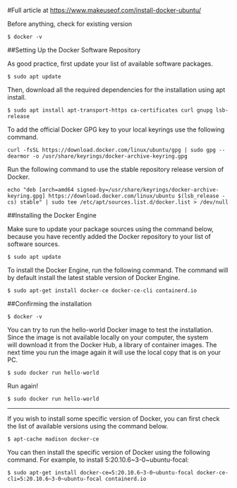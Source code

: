 #Full article at
<https://www.makeuseof.com/install-docker-ubuntu/>


Before anything, check for existing version
```
$ docker -v
```

##Setting Up the Docker Software Repository

As good practice, first update your list of available software packages.
```
$ sudo apt update
```


Then, download all the required dependencies for the installation using apt install.
```
$ sudo apt install apt-transport-https ca-certificates curl gnupg lsb-release
```


To add the official Docker GPG key to your local keyrings use the following command.
```
curl -fsSL https://download.docker.com/linux/ubuntu/gpg | sudo gpg --dearmor -o /usr/share/keyrings/docker-archive-keyring.gpg
```

Run the following command to use the stable repository release version of Docker.
```
echo "deb [arch=amd64 signed-by=/usr/share/keyrings/docker-archive-keyring.gpg] https://download.docker.com/linux/ubuntu $(lsb_release -cs) stable" | sudo tee /etc/apt/sources.list.d/docker.list > /dev/null
```

##Installing the Docker Engine

Make sure to update your package sources using the command below, because you have 
recently 
added the Docker repository to your list of software sources.
```
$ sudo apt update
```


To install the Docker Engine, run the following command. The command will by default 
install the latest stable version of Docker Engine.
```
$ sudo apt-get install docker-ce docker-ce-cli containerd.io
```

##Confirming the installation
```
$ docker -v
```

You can try to run the hello-world Docker image to test the installation. Since the 
image is not available locally on your computer, the system will download it from the 
Docker Hub, a library of container images. 
The next time you run the image again it will use the local copy that is on your PC.
```
$ sudo docker run hello-world
```
Run again!
```
$ sudo docker run hello-world
```

-----------------------------------------------------------------------------------------

If you wish to install some specific version of Docker, you can first check the list of 
available versions using the command below.
```
$ apt-cache madison docker-ce
```

You can then install the specific version of Docker using the following command. For 
example, to install 5:20.10.6~3-0~ubuntu-focal:
```
$ sudo apt-get install docker-ce=5:20.10.6~3-0~ubuntu-focal docker-ce-cli=5:20.10.6~3-0~ubuntu-focal containerd.io
``` 
